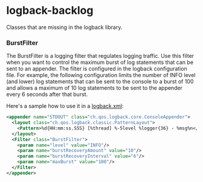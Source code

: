 # logback-backlog

Classes that are missing in the logback library.

### BurstFilter

The BurstFilter is a logging filter that regulates logging traffic. Use this filter when you want to control
the maximum burst of log statements that can be sent to an appender. The filter is configured in the logback
configuration file. For example, the following configuration limits the number of INFO level (and lower) log
statements that can be sent to the console to a burst of 100 and allows a maximum of 10 log statements to be
sent to the appender every 6 seconds after that burst.

Here's a sample how to use it in a [logback.xml](src/test/resources/logback.xml):

```xml
<appender name="STDOUT" class="ch.qos.logback.core.ConsoleAppender">
  <layout class="ch.qos.logback.classic.PatternLayout">
    <Pattern>%d{HH:mm:ss.SSS} [%thread] %-5level %logger{36} - %msg%n</Pattern>
  </layout>
  <Filter class="BurstFilter">
    <param name="level" value="INFO"/>
    <param name="burstRecoveryAmount" value="10"/>
    <param name="burstRecoveryInterval" value="6"/>
    <param name="maxBurst" value="100"/>
  </Filter>
</appender>
```